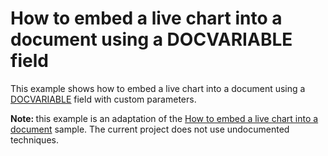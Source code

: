 # How to embed a live chart into a document using a DOCVARIABLE field


<p>This example shows how to embed a live chart into a document using a <a href="http://documentation.devexpress.com/#WindowsForms/CustomDocument9721"><u>DOCVARIABLE</u></a> field with custom parameters.</p><p><strong>Note: </strong> this example is an adaptation of the <a href="https://www.devexpress.com/Support/Center/p/E20024">How to embed a live chart into a document</a> sample. The current project does not use undocumented techniques. </p>

<br/>


